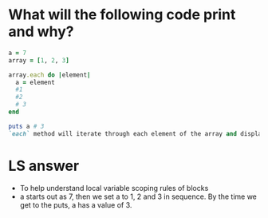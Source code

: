 # What will the following code print and why?
``` ruby
a = 7
array = [1, 2, 3]

array.each do |element|
  a = element
  #1
  #2
  # 3 
end

puts a # 3
`each` method will iterate through each element of the array and display each element on a new line
```

# LS answer
- To help understand local variable scoping rules of blocks
- a starts out as 7, then we set a to 1, 2 and 3 in sequence. By the time we get to the puts, a has a value of 3.